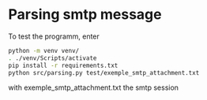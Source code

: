 # Parsing smtp message
To test the programm, enter 
```bash
python -m venv venv/
. ./venv/Scripts/activate
pip install -r requirements.txt
python src/parsing.py test/exemple_smtp_attachment.txt
```
with exemple_smtp_attachment.txt the smtp session